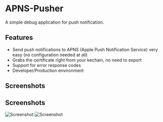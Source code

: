 # APNS-Pusher
A simple debug application for push notification.

## Features
* Send push notifications to APNS (Apple Push Notification Service) very easy (no configuration needed at all)
* Grabs the certificate right from your kechain, no need to export
* Support for error response codes
* Developer/Production environment

## Screenshots
## Screenshots
![Screenshot](https://github.com/simonb/APNS-Pusher/raw/master/Screenshots/main.png "Main")
![Screenshot](https://github.com/simonb/APNS-Pusher/raw/master/Screenshots/certificates.png "Certificates")


